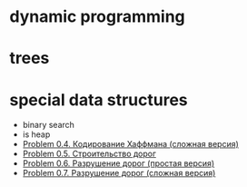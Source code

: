 # dynamic programming
# trees
# special data structures
- binary search
- is heap
- [Problem 0.4. Кодирование Хаффмана (сложная версия)](https://github.com/ranopashec/DSA/blob/main/huffman.md)
- [Problem 0.5. Строительство дорог](https://github.com/ranopashec/DSA/blob/main/building%20roads.md)
- [Problem 0.6. Разрушение дорог (простая версия)](https://github.com/ranopashec/DSA/blob/main/destroying%20roads%20.md)
- [Problem 0.7. Разрушение дорог (сложная версия)](https://github.com/ranopashec/DSA/blob/main/destroying%20roads%20.md)